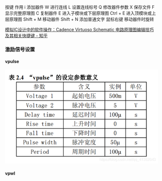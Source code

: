按键	作用
i	添加器件
W	进行连线
L	设置连线标号
Q	修改器件参数
X	保存文件
F	显示完整原理图
C	复制器件
E	进入子模块或下层原理图
Ctrl + E	进入顶模块或上层原理图
Shift + M	移动器件
Shift + N	添加普通文字
鼠标右键	移动器件时旋转

[模拟IC设计中的软件操作：Cadence Virtuoso Schematic 电路原理图编辑技巧及其相关快捷键 - 知乎](https://zhuanlan.zhihu.com/p/574080087)

### 激励信号设置
#### vpulse
![300](https://raw.githubusercontent.com/acdefg/cdn/main/obsidian/20230417160056.png)
#### vpwl

